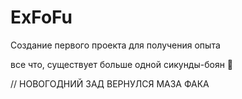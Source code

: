 # ExFoFu
Создание первого проекта для получения опыта

все что, существует больше одной сикунды-боян &#129317;


// НОВОГОДНИЙ ЗАД ВЕРНУЛСЯ МАЗА ФАКА
